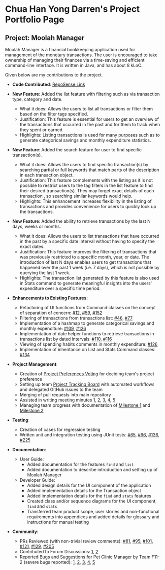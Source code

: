# Chua Han Yong Darren's Project Portfolio Page

## Project: Moolah Manager

Moolah Manager is a financial bookkeeping application used for management of the monetary transactions.
The user is encouraged to take ownership of managing their finances via a time-saving and efficient command-line interface.
It is written in Java, and has about 8 kLoC.

Given below are my contributions to the project.

* **Code Contributed**: [RepoSense Link](https://nus-cs2113-ay2223s1.github.io/tp-dashboard/?search=chydarren&breakdown=true)

* **New Feature**: Added the list feature with filtering such as via transaction type, category and date.
    * What it does: Allows the users to list all transactions or filter them based on the filter tags specified.
    * Justification: This feature is essential for users to get an overview of the transactions that occurred in the past 
      and for them to track when they spent or earned.
    * Highlights: Listing transactions is used for many purposes such as to generate categorical savings and monthly 
     expenditure statistics.

* **New Feature**: Added the search feature for user to find specific transaction(s).
    * What it does: Allows the users to find specific transaction(s) by searching partial or full keywords that match
      parts of the description in each transaction object.
    * Justification: This feature complements with the listing as it is not possible to restrict users to
      the tag filters in the list feature to find their desired transaction(s). They may forget exact details of each transaction
      , so searching similar keywords would help. 
    * Highlights: This enhancement increases flexibility in the listing of transactions and provides convenience for users
      to quickly look up the transactions.

* **New Feature**: Added the ability to retrieve transactions by the last N days, weeks or months.
    * What it does: Allows the users to list transactions that have occurred in the past by a specific date interval
      without having to specify the exact dates.
    * Justification: This feature improves the filtering of transactions that was previously restricted to a specific
      month, year, or date. The introduction of last N days enables users to get transactions that happened over the past 
      1 week (i.e. 7 days), which is not possible by querying the last 1 week.
    * Highlights: The transaction list generated by this feature is also used in Stats command to generate meaningful 
      insights into the users' expenditure over a specific time period.

* **Enhancements to Existing Features**:
    * Refactoring of UI functions from Command classes on the concept of separation of concern:
      [\#12](https://github.com/AY2223S1-CS2113-W12-2/tp/pull/12), 
      [\#59](https://github.com/AY2223S1-CS2113-W12-2/tp/pull/59),
      [\#152](https://github.com/AY2223S1-CS2113-W12-2/tp/pull/152)
    * Filtering of transactions from transactions list: 
      [\#46](https://github.com/AY2223S1-CS2113-W12-2/tp/pull/46),
      [\#77](https://github.com/AY2223S1-CS2113-W12-2/tp/pull/77)
    * Implementation of a hashmap to generate categorical savings and monthly expenditure: 
      [\#109](https://github.com/AY2223S1-CS2113-W12-2/tp/pull/109), 
      [\#126](https://github.com/AY2223S1-CS2113-W12-2/tp/pull/126)
    * Implementation of date helper functions to retrieve transactions in transactions list by dated intervals: 
      [\#110](https://github.com/AY2223S1-CS2113-W12-2/tp/pull/110), 
      [\#116](https://github.com/AY2223S1-CS2113-W12-2/tp/pull/116)
    * Viewing of spending habits comments in monthly expenditure: 
      [\#126](https://github.com/AY2223S1-CS2113-W12-2/tp/pull/126)
    * Implementation of inheritance on List and Stats Command classes: 
      [\#134](https://github.com/AY2223S1-CS2113-W12-2/tp/pull/134/files)

* **Project Management**:
    * Creation of [Project Preferences Voting](https://docs.google.com/spreadsheets/d/1st6DdgfNf1fe1S82My9xsrTYkYPc5AG3SxPX6z3i5Mg/edit?usp=sharing) 
      for deciding team's project preference
    * Setting up team [Project Tracking Board](https://github.com/orgs/AY2223S1-CS2113-W12-2/projects/1) with automated 
      workflows and delegated GitHub issues to the team
    * Merging of pull requests into main repository
    * Assisted in writing meeting minutes
      [1](https://docs.google.com/document/d/18zvFOPEew3ibDTlziH2LDhJD3XdkgpoRG-NV6DUVzgk/edit?usp=sharing),
      [2](https://docs.google.com/document/d/1BTy0oOmE4DH9Rnh0785crjeH-Cb6xhZu-WzwdBFXYZg/edit?usp=sharing),
      [3](https://docs.google.com/document/d/1YD_K-qJWD71bubg9NmO2Fk8da-m2jHnCxVfmOH-D1-o/edit?usp=sharing),
      [4](https://docs.google.com/document/d/16B4PsU8XksoOgPL4_LH8KSqvOimmlXA7SmXdmdsaLXs/edit?usp=sharing),
      [5](https://docs.google.com/document/d/1AJXFNDYvx4OPPSjxEO8yk8ahnYf_ddSTyPUaruKqVa4/edit?usp=sharing)
    * Managing team progress with documentation of 
      [Milestone 1](https://docs.google.com/document/d/19t5Z2X3QGzFonTvqmFf8TvTxZFnufEQu_LSN97hHJaM/edit) and 
      [Milestone 2](https://docs.google.com/document/d/1LB7Vw1-am2sZEjGfl8uZidBJsoFOswOVMnG4L7KwwdE/edit)

* **Testing**:
    * Creation of cases for regression testing 
    * Written unit and integration testing using JUnit tests: 
      [\#65](https://github.com/AY2223S1-CS2113-W12-2/tp/pull/65/files),
      [\#66](https://github.com/AY2223S1-CS2113-W12-2/tp/pull/66/files),
      [\#136](https://github.com/AY2223S1-CS2113-W12-2/tp/pull/136),
      [\#225](https://github.com/AY2223S1-CS2113-W12-2/tp/pull/225)

* **Documentation**: 
    * User Guide:
        * Added documentation for the features `find` and `list`
        * Added documentation to describe introduction and setting up of Moolah Manager
    * Developer Guide:
        * Added design details for the UI component of the application
        * Added implementation details for the Transaction object
        * Added implementation details for the `find` and `stats` features
        * Created class and/or sequence diagrams for the UI component, `find` and `stats`
        * Transferred team product scope, user stories and non-functional requirements into appendices and added details 
          for glossary and instructions for manual testing 

* **Community**:
    * PRs Reviewed (with non-trivial review comments): 
      [\#81](https://github.com/AY2223S1-CS2113-W12-2/tp/pull/81), 
      [\#95](https://github.com/AY2223S1-CS2113-W12-2/tp/pull/95),
      [\#101](https://github.com/AY2223S1-CS2113-W12-2/tp/pull/101),
      [\#121](https://github.com/AY2223S1-CS2113-W12-2/tp/pull/121),
      [\#129](https://github.com/AY2223S1-CS2113-W12-2/tp/pull/129),
      [\#205](https://github.com/AY2223S1-CS2113-W12-2/tp/pull/205)
    * Contributed to Forum Discussions: 
      [1](https://github.com/nus-cs2113-AY2223S1/forum/issues/6#issuecomment-1219989835),
      [2](https://github.com/nus-cs2113-AY2223S1/forum/issues/7#issuecomment-1231422849)
    * Reported Bugs and Suggestions for Pet Clinic Manager by Team F11-2 (severe bugs reported):
      [1](https://github.com/chydarren/ped/issues/2), [2](https://github.com/chydarren/ped/issues/3),
      [3](https://github.com/chydarren/ped/issues/10), [4](https://github.com/chydarren/ped/issues/16),
      [5](https://github.com/chydarren/ped/issues/17)
      